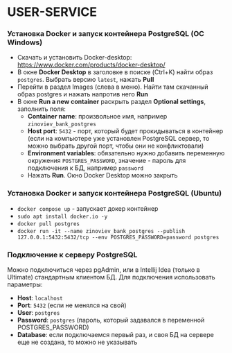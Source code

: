# USER-SERVICE

### Установка Docker и запуск контейнера PostgreSQL (ОС Windows)

- Скачать и установить Docker-desktop: https://www.docker.com/products/docker-desktop/
- В окне **Docker Desktop** в заголовке в поиске (Ctrl+K) найти образ `postgres`. Выбрать версию `latest`, нажать
  **Pull**
- Перейти в раздел Images (слева в меню). Найти там скачанный образ postgres и нажать напротив него **Run**
- В окне **Run a new container** раскрыть раздел **Optional settings**, заполнить поля:
    - **Container name**: произвольное имя, например `zinoviev_bank_postgres`
    - **Host port**: `5432` - порт, который будет прокидываться в контейнер (если на компьютере уже установлен PostgreSQL
      сервер, то можно выбрать другой порт, чтобы они не конфликтовали)
    - **Environment variables**: обязательно нужно добавить переменную окружения `POSTGRES_PASSWORD`, значение - пароль
      для подключения к БД, например `password`
    - Нажать **Run**. Окно Docker Desktop можно закрыть

### Установка Docker и запуск контейнера PostgreSQL (Ubuntu)

- `docker compose up` - запускает докер контейнер
- `sudo apt install docker.io -y`
- `docker pull postgres`
- `docker run -it --name zinoviev_bank_postgres --publish 127.0.0.1:5432:5432/tcp --env POSTGRES_PASSWORD=password
  postgres`

### Подключение к серверу PostgreSQL

Можно подключиться через pgAdmin, или в Intellij Idea (только в Ultimate) стандартным клиентом БД. Для подключения
использовать параметры:

- **Host**: `localhost`
- **Port**: `5432` (если не менялся на свой)
- **User**: `postgres`
- **Password**: `postgres` (пароль, который задавался в переменной POSTGRES_PASSWORD)
- **Database**: если подключаемся первый раз, и своя БД на сервере еще не создана, то можно не указывать
